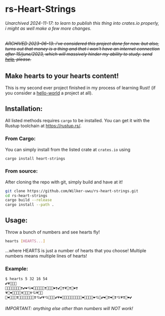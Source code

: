 # rs-Heart-Strings

###### Unarchived 2024-11-17: to learn to publish this thing into crates.io properly, i might as well make a few more changes.

###### ~~ARCHIVED 2023-06-13: i've considered this project done for now. but also, turns out that money is a thing and that i won't have an internet connection after 15/june/2023, which will massively hinder my ability to study. send [help](https://liberapay.com/wilker/), please.~~

## Make hearts to your hearts content!

This is my second ever project finished in my process of learning Rust! (if you consider a [hello-world](/Wilker-uwu/rs-hello-world) a project at all).

## Installation:

All listed methods requires `cargo` to be installed. You can get it with the Rustup toolchain at <https://rustup.rs/>.

### From Cargo:

You can simply install from the listed crate at `crates.io` using

```bash
cargo install heart-strings
```

### From source:

After cloning the repo with git, simply build and have at it!

```bash
git clone https://github.com/Wilker-uwu/rs-heart-strings.git
cd rs-heart-strings
cargo build --release
cargo install --path .
```

## Usage:

Throw a bunch of numbers and see hearts fly!

```bash
hearts [HEARTS...]
```
...where HEARTS is just a number of hearts that you choose! Multiple numbers means multiple lines of hearts!

### Example:

```bash
$ hearts 5 32 16 54
💕💗💓💖💖
💖💞💖💞💓💞💝❣️💕❤️💘❤️💞💘💓💝💓❣️💝💝💝❤️❣️💕💞❣️💗💖❣️💞❤️❣️
💗💖❤️💝💗💗💞❣️💓💝💗❣️💘💗💓💞
💖❤️💓💕💘❣️💞💓💘💘💓💘💗❣️💘💕💗💘💝💝💓💕💗❤️💞💕💘💞💝💞💗💞💝❤️💞💞💗💞❤️💘💓💕❤️💝❣️❤️💝❣️💘💗❣️💖❤️💕
```
###### IMPORTANT: anything else other than numbers will NOT work!
